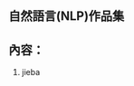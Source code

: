 自然語言(NLP)作品集
----------------------------------------------------------------
內容：
----------------------------------------------------------------
1.  jieba

